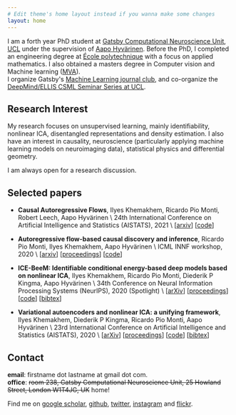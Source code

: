 ```yaml
---
# Edit theme's home layout instead if you wanna make some changes
layout: home
---
```


I am a forth year PhD student at [Gatsby Computational Neuroscience Unit](http://www.gatsby.ucl.ac.uk/), [UCL](https://www.ucl.ac.uk/) under the supervision of [Aapo Hyvärinen](https://www.cs.helsinki.fi/u/ahyvarin/). Before the PhD, I completed an engineering degree at [École polytechnique](https://www.polytechnique.edu/en) with a focus on applied mathematics. I also obtained a masters degree in Computer vision and Machine learning ([MVA](https://math.ens-paris-saclay.fr/version-francaise/formations/master-mva/)). <br/>
I organize Gatsby's [Machine Learning journal club](http://www.csml.ucl.ac.uk/events/series/28), and co-organize the [DeepMind/ELLIS CSML Seminar Series at UCL](http://www.csml.ucl.ac.uk/events/series/7).


## Research Interest

My research focuses on unsupervised learning, mainly identifiability, nonlinear ICA, disentangled representations and density estimation. I also have an interest in causality, neuroscience (particularly applying machine learning models on neuroimaging data), statistical physics and differential geometry.

I am always open for a research discussion.



## Selected papers
- **Causal Autoregressive Flows**, Ilyes Khemakhem, Ricardo Pio Monti, Robert Leech, Aapo Hyvärinen \\
24th International Conference on Artificial Intelligence and Statistics (AISTATS), 2021 \\
\[[arxiv](https://arxiv.org/abs/2011.02268)\] \[[code](https://github.com/piomonti/AffineFlowCausalInf)\]

- **Autoregressive flow-based causal discovery and inference**, Ricardo Pio Monti, Ilyes Khemakhem, Aapo Hyvärinen \\
ICML INNF workshop, 2020 \\
\[[arxiv](https://arxiv.org/abs/2007.09390)\] \[[proceedings](https://invertibleworkshop.github.io/accepted_papers/pdfs/28.pdf)\] \[[code](https://github.com/piomonti/AffineFlowCausalInf)\]

- **ICE-BeeM: Identifiable conditional energy-based deep models based on nonlinear ICA**, Ilyes Khemakhem, Ricardo Pio Monti, Diederik P Kingma, Aapo Hyvärinen \\
34th Conference on Neural Information Processing Systems (NeurIPS), 2020 (Spotlight) \\
\[[arXiv](https://arxiv.org/abs/2002.11537)\] \[[proceedings](https://proceedings.neurips.cc/paper/2020/hash/962e56a8a0b0420d87272a682bfd1e53-Abstract.html)\] \[[code](https://github.com/ilkhem/icebeem)\] \[[bibtex](bib/icebeem)\]

- **Variational autoencoders and nonlinear ICA: a unifying framework**, Ilyes Khemakhem, Diederik P Kingma, Ricardo Pio Monti, Aapo Hyvärinen \\
23rd International Conference on Artificial Intelligence and Statistics (AISTATS), 2020 \\
\[[arXiv](https://arxiv.org/abs/1907.04809)\] \[[proceedings](http://proceedings.mlr.press/v108/khemakhem20a/khemakhem20a.pdf)\] \[[code](https://github.com/ilkhem/icebeem/tree/master/models/ivae)\] \[[bibtex](bib/ivae)\]



## Contact
**email**: firstname dot lastname at gmail dot com. <br/>
**office**: ~~room 238, Gatsby Computational Neuroscience Unit, 25 Howland Street, London W1T4JG, UK~~ home!


Find me on [google scholar](https://scholar.google.fr/citations?user=MBM_oOUAAAAJ&hl=en), [github](https://github.com/ilkhem), [twitter](https://twitter.com/ilkhem), [instagram](https://www.instagram.com/ilyestrations/) and [flickr](https://www.flickr.com/photos/khemakhem/).
